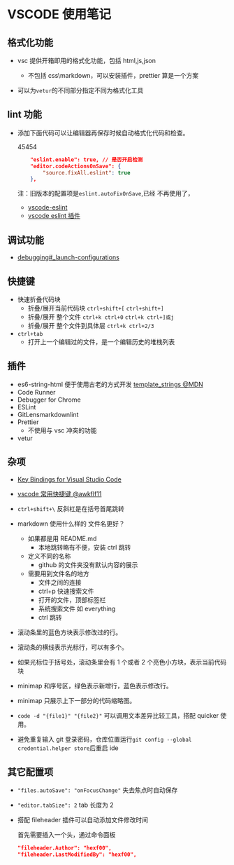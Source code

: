 # VSCODE 使用笔记

## 格式化功能

- vsc 提供开箱即用的格式化功能，包括 html,js,json

  - 不包括 css\markdown，可以安装插件，prettier 算是一个方案

- 可以为`vetur`的不同部分指定不同为格式化工具

## lint 功能

- 添加下面代码可以让编辑器再保存时候自动格式化代码和检查。

  45454

  ```json
      "eslint.enable": true, // 是否开启检测
      "editor.codeActionsOnSave": {
          "source.fixAll.eslint": true
      },
  ```

  注：旧版本的配置项是`eslint.autoFixOnSave`,已经 不再使用了，

  - [vscode-eslint](https://github.com/microsoft/vscode-eslint#settings-migration)
  - [vscode eslint 插件](https://marketplace.visualstudio.com/items?itemName=dbaeumer.vscode-eslint)

## 调试功能

- [debugging#\_launch-configurations](https://code.visualstudio.com/docs/editor/debugging#_launch-configurations)

## 快捷键

- 快速折叠代码块
  - 折叠/展开当前代码块 `ctrl+shift+[` `ctrl+shift+]`
  - 折叠/展开 整个文件 `ctrl+k ctrl+0` `ctrl+k ctrl+]或j`
  - 折叠/展开 整个文件到具体层 `ctrl+k ctrl+2/3`
- `ctrl+tab`
  - 打开上一个编辑过的文件，是一个编辑历史的堆栈列表

## 插件

- es6-string-html 便于使用古老的方式开发 [template_strings @MDN](https://developer.mozilla.org/zh-CN/docs/Web/JavaScript/Reference/template_strings)
- Code Runner
- Debugger for Chrome
- ESLint
- GitLensmarkdownlint
- Prettier
  - 不使用与 vsc 冲突的功能
- vetur

## 杂项

- [Key Bindings for Visual Studio Code](https://code.visualstudio.com/docs/getstarted/keybindings)
- [vscode 常用快捷键 @awkflf11](https://www.cnblogs.com/awkflf11/p/9412344.html)
- `ctrl+shift+\` 反斜杠是在括号首尾跳转
- markdown 使用什么样的 文件名更好？

  - 如果都是用 README.md
    - 本地跳转略有不便，安装 ctrl 跳转
  - 定义不同的名称
    - github 的文件夹没有默认内容的展示
  - 需要用到文件名的地方
    - 文件之间的连接
    - ctrl+p 快速搜索文件
    - 打开的文件，顶部标签栏
    - 系统搜索文件 如 everything
    - ctrl 跳转

- 滚动条里的蓝色方块表示修改过的行。
- 滚动条的横线表示光标行，可以有多个。
- 如果光标位于括号处，滚动条里会有 1 个或者 2 个亮色小方块，表示当前代码块
- minimap 和序号区，绿色表示新增行，蓝色表示修改行。
- minimap 只展示上下一部分的代码缩略图。
- `code -d "{file1}" "{file2}"` 可以调用文本差异比较工具，搭配 quicker 使用。
- 避免重复输入 git 登录密码，仓库位置运行`git config --global credential.helper store`后重启 ide

## 其它配置项

- `"files.autoSave": "onFocusChange"` 失去焦点时自动保存
- `"editor.tabSize": 2` tab 长度为 2
- 搭配 fileheader 插件可以自动添加文件修改时间

  首先需要插入一个头，通过命令面板

  ```json
  "fileheader.Author": "hexf00",
  "fileheader.LastModifiedBy": "hexf00",
  ```
